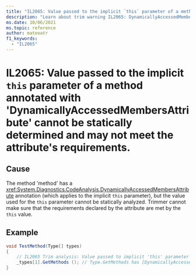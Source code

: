 ```yaml
---
title: "IL2065: Value passed to the implicit `this` parameter of a method annotated with 'DynamicallyAccessedMembersAttribute' cannot be statically determined and may not meet the attribute's requirements."
description: "Learn about trim warning IL2065: DynamicallyAccessedMembersImplicitThisValueCannotBeAnalyzed"
ms.date: 10/06/2021
ms.topic: reference
author: mateoatr
f1_keywords:
  - "IL2065"
---
```

# IL2065: Value passed to the implicit `this` parameter of a method annotated with 'DynamicallyAccessedMembersAttribute' cannot be statically determined and may not meet the attribute's requirements.

## Cause

The method 'method' has a <xref:System.Diagnostics.CodeAnalysis.DynamicallyAccessedMembersAttribute> annotation (which applies to the implicit `this` parameter), but the value used for the `this` parameter cannot be statically analyzed. Trimmer cannot make sure that the requirements declared by the attribute are met by the `this` value.

## Example

```csharp
void TestMethod(Type[] types)
{
    // IL2065 Trim analysis: Value passed to implicit 'this' parameter of method 'Type.GetMethods()' can not be statically determined and may not meet 'DynamicallyAccessedMembersAttribute' requirements.
    _types[1].GetMethods (); // Type.GetMethods has [DynamicallyAccessedMembers(DynamicallyAccessedMemberTypes.PublicMethods)] attribute
}
```
